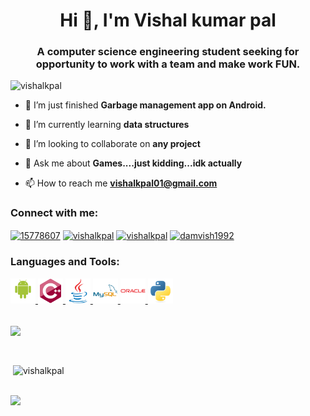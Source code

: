 <h1 align="center">Hi 👋, I'm Vishal kumar pal</h1>
<h3 align="center">A computer science engineering student seeking for opportunity to work with a team and make work FUN.</h3>

<p align="left"> <img src="https://komarev.com/ghpvc/?username=vishalkpal&label=Profile%20views&color=0e75b6&style=flat" alt="vishalkpal" /> </p>

- 🔭 I’m just finished **Garbage management app on Android.**

- 🌱 I’m currently learning **data structures**

- 👯 I’m looking to collaborate on **any project**

- 💬 Ask me about **Games....just kidding...idk actually**

- 📫 How to reach me **vishalkpal01@gmail.com**

<h3 align="left">Connect with me:</h3>
<p align="left">
<a href="https://stackoverflow.com/users/15778607" target="blank"><img align="center" src="https://raw.githubusercontent.com/rahuldkjain/github-profile-readme-generator/neutral-icons/src/images/icons/Social/stack-overflow.svg" alt="15778607" height="30" width="40" /></a>
<a href="https://www.codechef.com/users/vishalkpal" target="blank"><img align="center" src="https://cdn.jsdelivr.net/npm/simple-icons@3.1.0/icons/codechef.svg" alt="vishalkpal" height="30" width="40" /></a>
<a href="https://www.leetcode.com/vishalkpal" target="blank"><img align="center" src="https://raw.githubusercontent.com/rahuldkjain/github-profile-readme-generator/neutral-icons/src/images/icons/Social/leet-code.svg" alt="vishalkpal" height="30" width="40" /></a>
<a href="https://auth.geeksforgeeks.org/user/damvish1992" target="blank"><img align="center" src="https://raw.githubusercontent.com/rahuldkjain/github-profile-readme-generator/neutral-icons/src/images/icons/Social/geeks-for-geeks.svg" alt="damvish1992" height="30" width="40" /></a>
</p>

<h3 align="left">Languages and Tools:</h3>
<p align="left"> <a href="https://developer.android.com" target="_blank"> <img src="https://raw.githubusercontent.com/devicons/devicon/master/icons/android/android-original-wordmark.svg" alt="android" width="40" height="40"/> </a> <a href="https://www.w3schools.com/cpp/" target="_blank"> <img src="https://raw.githubusercontent.com/devicons/devicon/master/icons/cplusplus/cplusplus-original.svg" alt="cplusplus" width="40" height="40"/> </a> <a href="https://www.java.com" target="_blank"> <img src="https://raw.githubusercontent.com/devicons/devicon/master/icons/java/java-original.svg" alt="java" width="40" height="40"/> </a> <a href="https://www.mysql.com/" target="_blank"> <img src="https://raw.githubusercontent.com/devicons/devicon/master/icons/mysql/mysql-original-wordmark.svg" alt="mysql" width="40" height="40"/> </a> <a href="https://www.oracle.com/" target="_blank"> <img src="https://raw.githubusercontent.com/devicons/devicon/master/icons/oracle/oracle-original.svg" alt="oracle" width="40" height="40"/> </a> <a href="https://www.python.org" target="_blank"> <img src="https://raw.githubusercontent.com/devicons/devicon/master/icons/python/python-original.svg" alt="python" width="40" height="40"/> </a> </p>

<br><img align="center" src="https://github-readme-stats.vercel.app/api/top-langs/?username=vishalkpal&hide=java,html&title_color=ffffff&text_color=c9cacc&icon_color=2bbc8a&bg_color=1d1f21" />

<br/>

<p>&nbsp;<img align="center" src="https://github-readme-stats.vercel.app/api?username=vishalkpal&show_icons=true&line_height=27&count_private=true&title_color=ffffff&text_color=c9cacc&icon_color=2bbc8a&bg_color=1d1f21" alt="vishalkpal" /></p>
<br/>
<img src="https://github-readme-streak-stats.herokuapp.com/?user=vishalkpalj&&theme=radical&&hide_border=false&&show_icons=true"/>
